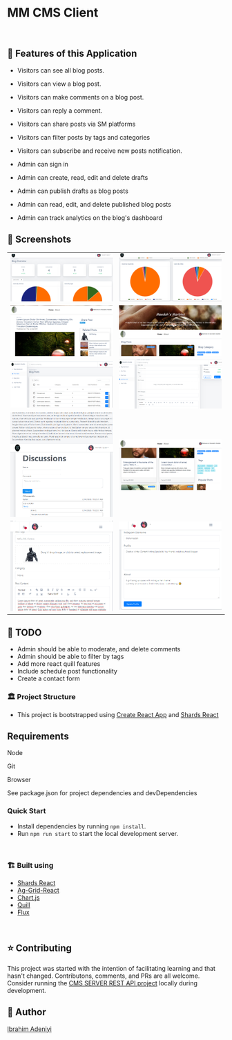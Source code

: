 # MM CMS Client

<br />

## :rocket: Features of this Application

- Visitors can see all blog posts.

- Visitors can view a blog post.

- Visitors can make comments on a blog post.

- Visitors can reply a comment.

- Visitors can share posts via SM platforms

- Visitors can filter posts by tags and categories

- Visitors can subscribe and receive new posts notification.

- Admin can sign in

- Admin can create, read, edit and delete drafts

- Admin can publish drafts as blog posts

- Admin can read, edit, and delete published blog posts

- Admin can track analytics on the blog's dashboard

## :camera_flash: Screenshots
|                           |                            |
| :----------------------------------: | :----------------------------------: |
| ![Blog-Analytics](assets/mm-featured-image-9.png) | ![Blog-Admin-Analytics](assets/mm-featured-image-10.png) |
| ![Blog-Dashboard](assets/mm-featured-image-3.png) | ![Blog-Admin-Table](assets/mm-featured-image-2.png) |
| ![Blog-Admin-Table-2](assets/mm-featured-image-1.png) | ![Add-New-Post](assets/mm-featured-image-4.png) |
| ![Discussion-comments](assets/mm-featured-image-5.png) | ![Blog-Post](assets/mm-featured-image-6.png) |
| ![Draft-edit](assets/mm-featured-image-7.png) | ![User-Profile](assets/mm-featured-image-8.png) |


## :snail: TODO

- Admin should be able to moderate, and delete comments
- Admin should be able to filter by tags
- Add more react quill features
- Include schedule post functionality
- Create a contact form 

### :classical_building: Project Structure
- This project is bootstrapped using [Create React App](https://github.com/facebook/create-react-app) and [Shards React](https://github.com/designrevision/shards-react)

## Requirements

Node

Git

Browser

See package.json for project dependencies and devDependencies


### Quick Start
* Install dependencies by running `npm install`.
* Run `npm run start` to start the local development server.

<br />

### :building_construction: Built using

- [Shards React](https://github.com/designrevision/shards-react)
- [Ag-Grid-React](https://www.ag-grid.com/)
- [Chart.js](https://www.chartjs.org/)
- [Quill](https://quilljs.com/)
- [Flux](https://facebook.github.io/flux/)

<br />

## :star: Contributing
This project was started with the intention of facilitating learning and that hasn't changed. Contributons, comments, and PRs are all welcome.
Consider running the [CMS SERVER REST API project](https://github.com/Dendekky/mm-server) locally during development.

## :bearded_person: Author
[Ibrahim Adeniyi](https://dendekky.me)

